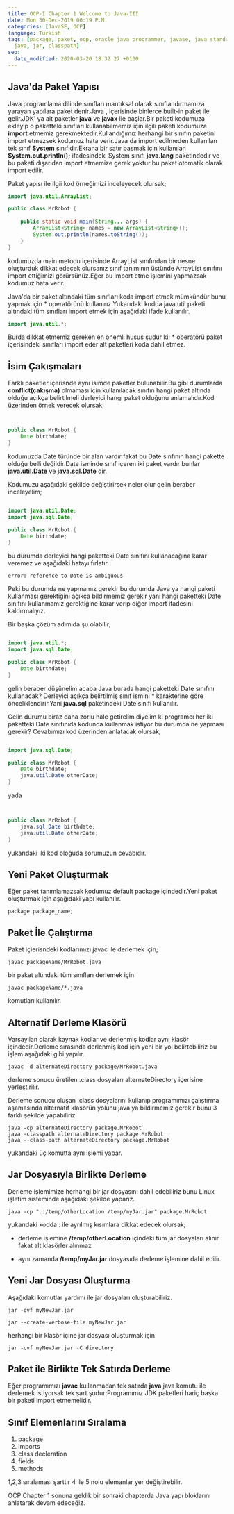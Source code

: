 ```yaml
---
title: OCP-I Chapter 1 Welcome to Java-III
date: Mon 30-Dec-2019 06:19 P.M.
categories: [JavaSE, OCP]
language: Turkish
tags: [package, paket, ocp, oracle java programmer, javase, java standart edition,
  java, jar, classpath]
seo:
  date_modified: 2020-03-20 18:32:27 +0100
---
```


## Java'da Paket Yapısı

Java programlama dilinde sınıfları mantıksal olarak sınıflandırmamıza yarayan yapılara paket denir.Java , içerisinde binlerce built-in paket ile gelir.JDK' ya ait paketler **java** ve **javax** ile başlar.Bir paketi kodumuza ekleyip o paketteki sınıfları kullanabilmemiz için ilgili paketi kodumuza **import** etmemiz gerekmektedir.Kullandığımız herhangi bir sınıfın paketini import etmezsek kodumuz hata verir.Java da import edilmeden kullanılan tek sınıf **System** sınıfıdır.Ekrana bir satır basmak için kullanılan **System.out.println();**  ifadesindeki System sınıfı **java.lang** paketindedir ve bu paketi dışarıdan import etmemize gerek yoktur bu paket otomatik olarak import edilir. 

Paket yapısı ile ilgii kod örneğimizi inceleyecek olursak;

```java
import java.util.ArrayList;

public class MrRobot { 
    
    public static void main(String... args) {
        ArrayList<String> names = new ArrayList<String>();
        System.out.println(names.toString());
    }
}
```

kodumuzda main metodu içerisinde ArrayList sınıfından bir nesne oluşturduk dikkat edecek olursanız sınıf tanımının üstünde ArrayList sınıfını import ettiğimizi görürsünüz.Eğer bu import etme işlemini yapmazsak kodumuz hata verir.

Java'da bir paket altındaki tüm sınıfları koda import etmek mümkündür bunu yapmak için * operatörünü kullanırız.Yukarıdaki kodda java.util paketi altındaki tüm sınıfları import etmek için aşağıdaki ifade kullanılır.

```java
import java.util.*;
```

Burda dikkat etmemiz gereken en önemli husus şudur ki; * operatörü paket içerisindeki sınıfları import eder alt paketleri koda dahil etmez.

## İsim Çakışmaları

Farklı paketler içerisnde aynı isimde paketler bulunabilir.Bu gibi durumlarda **conflict(çakışma)** olmaması için kullanılacak sınıfın hangi paket altında olduğu açıkça belirtilmeli derleyici hangi paket olduğunu anlamalıdır.Kod üzerinden örnek verecek olursak;



```java


public class MrRobot { 
    Date birthdate;
}
```

kodumuzda Date türünde bir alan vardır fakat bu Date sınfının hangi pakette olduğu belli değildir.Date isminde sınıf içeren iki paket vardır bunlar **java.util.Date** ve **java.sql.Date** dir.

Kodumuzu aşağıdaki şekilde değiştirirsek neler olur gelin beraber inceleyelim;

```java

import java.util.Date;
import java.sql.Date;

public class MrRobot { 
    Date birthdate;
}
```
bu durumda derleyici hangi paketteki Date sınıfını kullanacağına karar veremez ve aşağıdaki hatayı fırlatır.

    error: reference to Date is ambiguous

Peki bu durumda ne yapmamız gerekir bu durumda Java ya hangi paketi kullanması gerektiğini açıkça bildirmemiz gerekir yani hangi paketteki Date sınıfını kullanmamız gerektiğine karar verip diğer import ifadesini kaldırmalıyız.

Bir başka çözüm adımıda şu olabilir;


```java

import java.util.*;
import java.sql.Date;

public class MrRobot { 
    Date birthdate;
}
```
gelin beraber düşünelim acaba Java burada hangi paketteki Date sınıfını kullanacak? Derleyici açıkça belirtilmiş sınıf ismini * karakterine göre önceliklendirir.Yani **java.sql** paketindeki Date sınıfı kullanılır.

Gelin durumu biraz daha zorlu hale getirelim diyelim ki programcı her iki paketteki Date sınıfınıda kodunda kullanmak istiyor bu durumda ne yapması gerekir? Cevabımızı kod üzerinden anlatacak olursak;

```java

import java.sql.Date;

public class MrRobot { 
    Date birthdate;
    java.util.Date otherDate;
}
```

yada 


```java


public class MrRobot { 
    java.sql.Date birthdate;
    java.util.Date otherDate;
}
```

yukarıdaki iki kod bloğuda sorumuzun cevabıdır.

## Yeni Paket Oluşturmak

Eğer paket tanımlamazsak kodumuz default package içindedir.Yeni paket oluşturmak için aşağıdaki yapı kullanılır.

    package package_name;


## Paket İle Çalıştırma

Paket içierisndeki kodlarımızı javac ile derlemek için;

    javac packageName/MrRobot.java


bir paket altındaki tüm sınıfları derlemek için

    javac packageName/*.java


komutları kullanılır.

## Alternatif Derleme Klasörü

Varsayılan olarak kaynak kodlar ve derlenmiş kodlar aynı klasör içindedir.Derleme sırasında derlenmiş kod için yeni bir yol belirtebiliriz bu işlem aşağıdaki gibi yapılır.

    javac -d alternateDirectory package/MrRobot.java

derleme sonucu üretilen .class dosyaları alternateDirectory içerisine yerleştirilir.


Derleme sonucu oluşan .class dosyalarını kullanıp programımızı çalıştırma aşamasında alternatif klasörün yolunu java ya bildirmemiz gerekir bunu 3 farklı şekilde yapabiliriz.

    java -cp alternateDirectory package.MrRobot
    java -classpath alternateDirectory package.MrRobot
    java --class-path alternateDirectory package.MrRobot

yukarıdaki üç komutta aynı işlemi yapar.


## Jar Dosyasıyla Birlikte Derleme

Derleme işlemimize herhangi bir jar dosyasını dahil edebiliriz bunu Linux işletim sisteminde aşağıdaki şekilde yaparız.

    java -cp ".:/temp/otherLocation:/temp/myJar.jar" package.MrRobot

yukarıdaki kodda : ile ayrılmış kısımlara dikkat edecek olursak;

* derleme işlemine **/temp/otherLocation** içindeki tüm jar dosyaları alınır fakat alt klasörler alınmaz

* aynı zamanda **/temp/myJar.jar** dosyasıda derleme işlemine dahil edilir.

## Yeni Jar Dosyası Oluşturma

Aşağıdaki komutlar yardımı ile jar dosyaları oluşturabiliriz.

    jar -cvf myNewJar.jar

    jar --create-verbose-file myNewJar.jar

herhangi bir klasör içine jar dosyası oluşturmak için

    jar -cvf myNewJar.jar -C directory

## Paket ile Birlikte Tek Satırda Derleme

Eğer programımızı **javac** kullanmadan tek satırda **java** java komutu ile derlemek istiyorsak tek şart şudur;Programımız JDK paketleri hariç başka bir paketi import etmemelidir.

## Sınıf Elemenlarını Sıralama

1. package
2. imports
3. class decleration
4. fields
5. methods

1,2,3 sıralaması şarttır 4 ile 5 nolu elemanlar yer değiştirebilir.

OCP Chapter 1 sonuna geldik bir sonraki chapterda Java yapı bloklarını anlatarak devam edeceğiz.